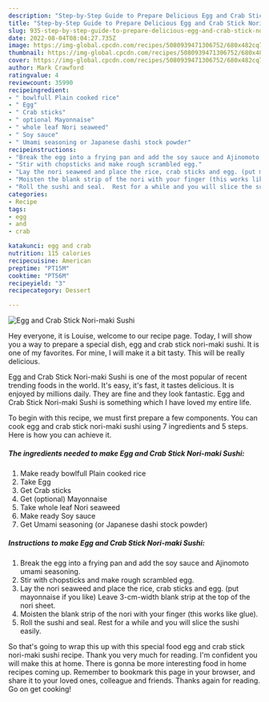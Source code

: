 ```yaml
---
description: "Step-by-Step Guide to Prepare Delicious Egg and Crab Stick Nori-maki Sushi"
title: "Step-by-Step Guide to Prepare Delicious Egg and Crab Stick Nori-maki Sushi"
slug: 935-step-by-step-guide-to-prepare-delicious-egg-and-crab-stick-nori-maki-sushi
date: 2022-08-04T08:04:27.735Z
image: https://img-global.cpcdn.com/recipes/5080939471306752/680x482cq70/egg-and-crab-stick-nori-maki-sushi-recipe-main-photo.jpg
thumbnail: https://img-global.cpcdn.com/recipes/5080939471306752/680x482cq70/egg-and-crab-stick-nori-maki-sushi-recipe-main-photo.jpg
cover: https://img-global.cpcdn.com/recipes/5080939471306752/680x482cq70/egg-and-crab-stick-nori-maki-sushi-recipe-main-photo.jpg
author: Mark Crawford
ratingvalue: 4
reviewcount: 35990
recipeingredient:
- " bowlfull Plain cooked rice"
- " Egg"
- " Crab sticks"
- " optional Mayonnaise"
- " whole leaf Nori seaweed"
- " Soy sauce"
- " Umami seasoning or Japanese dashi stock powder"
recipeinstructions:
- "Break the egg into a frying pan and add the soy sauce and Ajinomoto umami seasoning."
- "Stir with chopsticks and make rough scrambled egg."
- "Lay the nori seaweed and place the rice, crab sticks and egg. (put mayonnaise if you like)  Leave 3-cm-width blank strip at the top of the nori sheet."
- "Moisten the blank strip of the nori with your finger (this works like glue)."
- "Roll the sushi and seal.  Rest for a while and you will slice the sushi easily."
categories:
- Recipe
tags:
- egg
- and
- crab

katakunci: egg and crab 
nutrition: 115 calories
recipecuisine: American
preptime: "PT15M"
cooktime: "PT56M"
recipeyield: "3"
recipecategory: Dessert

---
```



![Egg and Crab Stick Nori-maki Sushi](https://img-global.cpcdn.com/recipes/5080939471306752/680x482cq70/egg-and-crab-stick-nori-maki-sushi-recipe-main-photo.jpg)

Hey everyone, it is Louise, welcome to our recipe page. Today, I will show you a way to prepare a special dish, egg and crab stick nori-maki sushi. It is one of my favorites. For mine, I will make it a bit tasty. This will be really delicious.



Egg and Crab Stick Nori-maki Sushi is one of the most popular of recent trending foods in the world. It's easy, it's fast, it tastes delicious. It is enjoyed by millions daily. They are fine and they look fantastic. Egg and Crab Stick Nori-maki Sushi is something which I have loved my entire life.


To begin with this recipe, we must first prepare a few components. You can cook egg and crab stick nori-maki sushi using 7 ingredients and 5 steps. Here is how you can achieve it.

<!--inarticleads1-->

##### The ingredients needed to make Egg and Crab Stick Nori-maki Sushi:

1. Make ready  bowlfull Plain cooked rice
1. Take  Egg
1. Get  Crab sticks
1. Get  (optional) Mayonnaise
1. Take  whole leaf Nori seaweed
1. Make ready  Soy sauce
1. Get  Umami seasoning (or Japanese dashi stock powder)




<!--inarticleads2-->

##### Instructions to make Egg and Crab Stick Nori-maki Sushi:

1. Break the egg into a frying pan and add the soy sauce and Ajinomoto umami seasoning.
1. Stir with chopsticks and make rough scrambled egg.
1. Lay the nori seaweed and place the rice, crab sticks and egg. (put mayonnaise if you like)  Leave 3-cm-width blank strip at the top of the nori sheet.
1. Moisten the blank strip of the nori with your finger (this works like glue).
1. Roll the sushi and seal.  Rest for a while and you will slice the sushi easily.




So that's going to wrap this up with this special food egg and crab stick nori-maki sushi recipe. Thank you very much for reading. I'm confident you will make this at home. There is gonna be more interesting food in home recipes coming up. Remember to bookmark this page in your browser, and share it to your loved ones, colleague and friends. Thanks again for reading. Go on get cooking!
